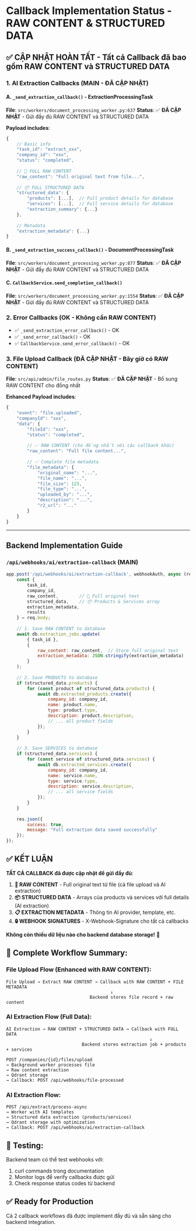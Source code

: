 # Callback Implementation Status - RAW CONTENT & STRUCTURED DATA

## ✅ CẬP NHẬT HOÀN TẤT - Tất cả Callback đã bao gồm RAW CONTENT và STRUCTURED DATA

### 1. AI Extraction Callbacks (MAIN - ĐÃ CẬP NHẬT)

#### A. `_send_extraction_callback()` - ExtractionProcessingTask
**File**: `src/workers/document_processing_worker.py:637`
**Status**: ✅ **ĐÃ CẬP NHẬT** - Gửi đầy đủ RAW CONTENT và STRUCTURED DATA

**Payload includes**:
```javascript
{
    // Basic info
    "task_id": "extract_xxx",
    "company_id": "xxx",
    "status": "completed",
    
    // 📄 FULL RAW CONTENT
    "raw_content": "Full original text from file...",
    
    // 📦 FULL STRUCTURED DATA 
    "structured_data": {
        "products": [...],  // Full product details for database
        "services": [...],  // Full service details for database
        "extraction_summary": {...}
    },
    
    // Metadata
    "extraction_metadata": {...}
}
```

#### B. `_send_extraction_success_callback()` - DocumentProcessingTask  
**File**: `src/workers/document_processing_worker.py:877`
**Status**: ✅ **ĐÃ CẬP NHẬT** - Gửi đầy đủ RAW CONTENT và STRUCTURED DATA

#### C. `CallbackService.send_completion_callback()`
**File**: `src/workers/document_processing_worker.py:1554`
**Status**: ✅ **ĐÃ CẬP NHẬT** - Gửi đầy đủ RAW CONTENT và STRUCTURED DATA

### 2. Error Callbacks (OK - Không cần RAW CONTENT)
- ✅ `_send_extraction_error_callback()` - OK
- ✅ `_send_error_callback()` - OK  
- ✅ `CallbackService.send_error_callback()` - OK

### 3. File Upload Callback (ĐÃ CẬP NHẬT - Bây giờ có RAW CONTENT)
**File**: `src/api/admin/file_routes.py`
**Status**: ✅ **ĐÃ CẬP NHẬT** - Bổ sung RAW CONTENT cho đồng nhất

**Enhanced Payload includes**:
```javascript
{
    "event": "file.uploaded",
    "companyId": "xxx",
    "data": {
        "fileId": "xxx",
        "status": "completed",
        
        // ✅ RAW CONTENT (cho đồng nhất với các callback khác)
        "raw_content": "Full file content...",
        
        // ✅ Complete file metadata
        "file_metadata": {
            "original_name": "...",
            "file_name": "...",
            "file_size": 123,
            "file_type": "...",
            "uploaded_by": "...",
            "description": "...",
            "r2_url": "..."
        }
    }
}
```

---

## Backend Implementation Guide

### `/api/webhooks/ai/extraction-callback` (MAIN)
```javascript
app.post('/api/webhooks/ai/extraction-callback', webhookAuth, async (req, res) => {
    const { 
        task_id, 
        company_id, 
        raw_content,        // 📄 Full original text 
        structured_data,    // 📦 Products & Services array
        extraction_metadata,
        results 
    } = req.body;
    
    // 1. Save RAW CONTENT to database
    await db.extraction_jobs.update(
        { task_id },
        { 
            raw_content: raw_content,  // Store full original text
            extraction_metadata: JSON.stringify(extraction_metadata)
        }
    );
    
    // 2. Save PRODUCTS to database
    if (structured_data.products) {
        for (const product of structured_data.products) {
            await db.extracted_products.create({
                company_id: company_id,
                name: product.name,
                type: product.type,
                description: product.description,
                // ... all product fields
            });
        }
    }
    
    // 3. Save SERVICES to database  
    if (structured_data.services) {
        for (const service of structured_data.services) {
            await db.extracted_services.create({
                company_id: company_id,
                name: service.name,
                type: service.type,
                description: service.description,
                // ... all service fields
            });
        }
    }
    
    res.json({ 
        success: true, 
        message: "Full extraction data saved successfully" 
    });
});
```

## ✅ KẾT LUẬN

**TẤT CẢ CALLBACK đã được cập nhật để gửi đầy đủ**:
1. **📄 RAW CONTENT** - Full original text từ file (cả file upload và AI extraction)
2. **📦 STRUCTURED DATA** - Arrays của products và services với full details (AI extraction)
3. **📋 EXTRACTION METADATA** - Thông tin AI provider, template, etc.
4. **🔒 WEBHOOK SIGNATURES** - X-Webhook-Signature cho tất cả callbacks

**Không còn thiếu dữ liệu nào cho backend database storage!** 🎉

## 🔄 **Complete Workflow Summary**:

### File Upload Flow (Enhanced with RAW CONTENT):
```
File Upload → Extract RAW CONTENT → Callback with RAW CONTENT + FILE METADATA
                                        ↓
                                Backend stores file record + raw content
```

### AI Extraction Flow (Full Data):
```
AI Extraction → RAW CONTENT + STRUCTURED DATA → Callback with FULL DATA
                                                       ↓
                             Backend stores extraction job + products + services
```
```
POST /companies/{id}/files/upload 
→ Background worker processes file
→ Raw content extraction  
→ Qdrant storage
→ Callback: POST /api/webhooks/file-processed
```

### AI Extraction Flow:
```
POST /api/extract/process-async
→ Worker with AI templates
→ Structured data extraction (products/services)
→ Qdrant storage with optimization  
→ Callback: POST /api/webhooks/ai/extraction-callback
```

## 🧪 **Testing**:

Backend team có thể test webhooks với:
1. curl commands trong documentation
2. Monitor logs để verify callbacks được gửi
3. Check response status codes từ backend

## ✅ **Ready for Production**

Cả 2 callback workflows đã được implement đầy đủ và sẵn sàng cho backend integration.
